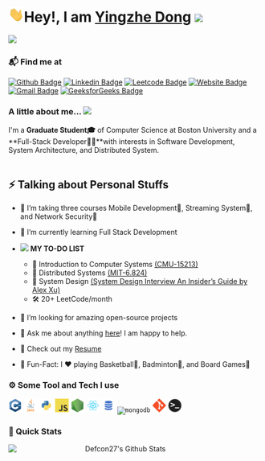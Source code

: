 <h1> <img src="https://raw.githubusercontent.com/ABSphreak/ABSphreak/master/gifs/Hi.gif" height="30px">Hey!, I am <a href="https://github.com/sdsz20142087">Yingzhe Dong</a> <img height="30px" src="https://emojis.slackmojis.com/emojis/images/1531849430/4246/blob-sunglasses.gif?1531849430"></h1>
</h1>

![](https://komarev.com/ghpvc/?username=sdsz20142087&color=blueviolet&label=WELCOME(+ᴜ+ω+ᴜ+))

### 📬 Find me at
[![Github Badge](http://img.shields.io/badge/-Github-black?style=flat-square&logo=github&link=https://github.com/sdsz20142087/)](https://github.com/sdsz20142087/) 
[![Linkedin Badge](https://img.shields.io/badge/-LinkedIn-blue?style=flat-square&logo=Linkedin&logoColor=white&link=https://www.linkedin.com/in/yingzhedong/)](https://www.linkedin.com/in/yingzhedong/)
[![Leetcode Badge](https://img.shields.io/badge/-Leetcode-2EC866?style=flat-square&logo=Leetcode&logoColor=white&link=https://leetcode.com/neudongyingzhe/)](https://leetcode.com/neudongyingzhe/)
[![Website Badge](https://img.shields.io/badge/-Website-FE7A16?style=flat-square&logo=Netlify&logoColor=white&link=https://www.yingzhe-dong.com/)](https://www.yingzhe-dong.com/)
[![Gmail Badge](https://img.shields.io/badge/-Gmail-d14836?style=flat-square&logo=Gmail&logoColor=white&link=mailto:neudongyingzhe@gmail.com)](mailto:neudongyingzhe@gmail.com)
[![GeeksforGeeks Badge](https://img.shields.io/badge/-Google%20Scholar-0F9D58?style=flat-square&logo=googlescholar&logoColor=white&link=https://scholar.google.com/citations?user=Tks14CYAAAAJ&hl=en)](https://scholar.google.com/citations?user=Tks14CYAAAAJ&hl=en)


### A little about me...  <img src="https://media.giphy.com/media/jU2IAEtFVGBDMu2vWg/giphy.gif" width="50"> 
I'm a **Graduate Student🎓** of Computer Science at Boston University and a **Full-Stack Developer🧑‍💻**with interests in Software Development, System Architecture, and Distributed System. <br/><br/>




## ⚡️ Talking about Personal Stuffs

- 🔭 I’m taking three courses Mobile Development📱, Streaming System🌊, and Network Security🥷
- 🌱 I’m currently learning Full Stack Development

- <img src="https://media.giphy.com/media/WUlplcMpOCEmTGBtBW/giphy.gif" width="30">  **MY TO-DO LIST**
  - 🦁 Introduction to Computer Systems [(CMU-15213)](https://www.youtube.com/playlist?list=PLcQU3vbfgCc9sVAiHf5761UUApjZ3ZD3x)
  - 🐼 Distributed Systems [(MIT-6.824)](https://www.youtube.com/playlist?list=PLrw6a1wE39_tb2fErI4-WkMbsvGQk9_UB)
  - 🏢 System Design [(System Design Interview An Insider’s Guide by Alex Xu)](https://github.com/G33kzD3n/Catalogue/blob/master/System%20Design%20Interview%20An%20Insider%E2%80%99s%20Guide%20by%20Alex%20Xu%20(z-lib.org).pdf)
  - 🛠 20+ LeetCode/month
- 🤔 I’m looking for amazing open-source projects
- 💬 Ask me about anything [here](https://github.com/sdsz20142087/sdsz20142087/issues/1)! I am happy to help.
- 📙 Check out my [Resume](https://www.yingzhe-dong.com/uploads/Resume-Yingzhe-Dong.pdf)
- 🎉 Fun-Fact: I ❤️ playing Basketball🏀, Badminton🏸️, and Board Games🤩

  
<!-- ### 🖥️ My DevSetup
<img src="https://img.shields.io/badge/Legion-555555.svg?&style=flat-square&logo=Lenovo&logoColor=E2231A"> <img src="https://img.shields.io/badge/Windows-555555.svg?&style=flat-square&logo=windows&logoColor=0078D6"> <img src="https://img.shields.io/badge/Chrome-555555.svg?&style=flat-square&logo=google-chrome&logoColor=FABC0C"> <img src="https://img.shields.io/badge/VS Code-555555?style=flat-square&logo=visual-studio-code&logoColor=007ACC"> <img src="https://img.shields.io/badge/Terminal-555555.svg?&style=flat-square&logo=powershell&logoColor=white"> <img src="https://img.shields.io/badge/Jupyter-555555.svg?&style=flat-square&logo=jupyter&logoColor=F37626"> <img src="https://img.shields.io/badge/Spotify-555555.svg?&style=flat-square&logo=spotify&logoColor=1ED760">  -->

### ⚙️ Some Tool and Tech I use
<code><img height="27" src="https://raw.githubusercontent.com/github/explore/80688e429a7d4ef2fca1e82350fe8e3517d3494d/topics/cpp/cpp.png" alt="cpp"></code>
<code><img height="27" src="https://raw.githubusercontent.com/github/explore/80688e429a7d4ef2fca1e82350fe8e3517d3494d/topics/java/java.png" alt="java"></code>
<code><img height="27" src="https://raw.githubusercontent.com/github/explore/80688e429a7d4ef2fca1e82350fe8e3517d3494d/topics/python/python.png" alt="python"></code>
<code><img height="27" src="https://raw.githubusercontent.com/github/explore/80688e429a7d4ef2fca1e82350fe8e3517d3494d/topics/javascript/javascript.png" alt="javascript"></code>
<code><img height="27" src="https://raw.githubusercontent.com/github/explore/80688e429a7d4ef2fca1e82350fe8e3517d3494d/topics/nodejs/nodejs.png" alt="nodejs"></code>
<code><img height="27" src="https://raw.githubusercontent.com/github/explore/80688e429a7d4ef2fca1e82350fe8e3517d3494d/topics/react/react.png" alt="react"></code>
<code><img height="27" src="https://raw.githubusercontent.com/github/explore/80688e429a7d4ef2fca1e82350fe8e3517d3494d/topics/sql/sql.png" alt="sql"></code>
<code><img height="27" src="https://encrypted-tbn0.gstatic.com/images?q=tbn%3AANd9GcSTTzPAw-55ssm1Im594xYZ9eRQu2JylrkYLg&usqp=CAU" alt="mongodb"></code>
<code><img height="27" src="https://raw.githubusercontent.com/devicons/devicon/master/icons/git/git-original.svg" alt="git"></code>
<code><img height="27" src="https://raw.githubusercontent.com/github/explore/80688e429a7d4ef2fca1e82350fe8e3517d3494d/topics/terminal/terminal.png" alt="terminal"></code>


### 🚀 Quick Stats
<p align="center">
<img width="450" align="left" src="https://github-readme-stats.vercel.app/api?username=sdsz20142087&show_icons=true&line_height=21&hide=contribs,issues&theme=nightowl" alt="Defcon27's Github Stats" />
<!-- <img width="340" height="155" align="center" 
     src="https://github-readme-stats-defcon27.vercel.app/api/top-langs/?username=Defcon27&langs_count=6&hide=handlebars,jupyter notebook,css&theme=react&line_height=27&layout=compact" /> -->
</p>


<!-- ![Profile Views](https://komarev.com/ghpvc/?username=Defcon27) -->


<!-- <details>
<summary> 💥 Working on </summary>
<br>
<p align="center">
<a href="https://github.com/Defcon27/Machine-Learning">
<img src="https://github-readme-stats-defcon27.vercel.app/api/pin/?username=Defcon27&repo=Machine-Learning&show_owner=true&theme=react" />
</a>&ensp;
<a href="https://github.com/Defcon27/Deep-Learning">
<img src="https://github-readme-stats-defcon27.vercel.app/api/pin/?username=Defcon27&repo=Deep-Learning&show_owner=true&theme=react" />
</a>
</p>
</details> -->



<!--
**Defcon27/Defcon27** is a ✨ _special_ ✨ repository because its `README.md` (this file) appears on your GitHub profile.

pic on right
<img height="270" src="sss.svg" align=right>

 
views
![Profile Views](https://komarev.com/ghpvc/?username=Defcon27)
[![HitCount](http://hits.dwyl.com/Defcon27/.svg)](http://hits.dwyl.com/Defcon27)


social modded badge
<a href="https://www.linkedin.com/in/michael-hoffmann-3b8933b1"><img src="https://img.shields.io/badge/linkedin-%230077B5.svg?&style=for-the-badge&logo=linkedin&logoColor=white" height=25></a>


language badges:
![Python](https://img.shields.io/badge/Python-FECE00?style=flat&logo=Python&logoColor=3776AB)
![C](https://img.shields.io/badge/C-00599C?style=flat&logo=c)
![C++](https://img.shields.io/badge/C++-00599C?style=flat&logo=c%2b%2b)

![HTML5](https://img.shields.io/badge/HTML5-E34F26?style=flat&logo=html5&logoColor=white)
![CSS3](https://img.shields.io/badge/CSS3-1572B6?style=flat&logo=css3)
![Bootstrap](https://img.shields.io/badge/Bootstrap-563D7C?style=flat&logo=bootstrap)
![JavaScript](https://img.shields.io/badge/JavaScript-555555?style=flat&logo=javascript)
![Nodejs](https://img.shields.io/badge/Nodejs-555555?style=flat&logo=Node.js)
![MongoDB](https://img.shields.io/badge/MongoDB-555555?style=flat&logo=mongodb)

![Git](https://img.shields.io/badge/Git-555555?style=flat-square&logo=git)
![GitHub](https://img.shields.io/badge/GitHub-181717?style=flat-square&logo=github)


-->

